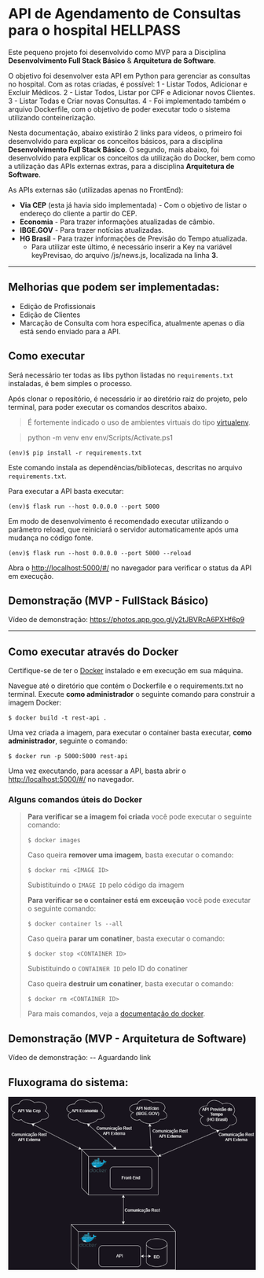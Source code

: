 # API de Agendamento de Consultas para o hospital HELLPASS

Este pequeno projeto foi desenvolvido como MVP para a Disciplina **Desenvolvimento Full Stack Básico** & **Arquitetura de Software**.

O objetivo foi desenvolver esta API em Python para gerenciar as consultas no hospital.
Com as rotas criadas, é possível:
1 - Listar Todos, Adicionar e Excluir Médicos.
2 - Listar Todos, Listar por CPF e Adicionar novos Clientes.
3 - Listar Todas e Criar novas Consultas. 
4 - Foi implementado também o arquivo Dockerfile, com o objetivo de poder executar todo o sistema utilizando conteinerização. 

Nesta documentação, abaixo existirão 2 links para vídeos, o primeiro foi desenvolvido para explicar os conceitos básicos, para a disciplina **Desenvolvimento Full Stack Básico**. O segundo, mais abaixo, foi desenvolvido para explicar os conceitos da utilização do Docker, bem como a utilização das APIs externas extras, para a disciplina **Arquitetura de Software**.

As APIs externas são (utilizadas apenas no FrontEnd):
- **Via CEP** (esta já havia sido implementada) - Com o objetivo de listar o endereço do cliente a partir do CEP.
- **Economia** - Para trazer informações atualizadas de câmbio.
- **IBGE.GOV** - Para trazer notícias atualizadas.
- **HG Brasil** - Para trazer informações de Previsão do Tempo atualizada.
  - Para utilizar este último, é necessário inserir a Key na variável keyPrevisao, do arquivo /js/news.js, localizada na linha **3**.
---

## Melhorias que podem ser implementadas:
- Edição de Profissionais
- Edição de Clientes
- Marcação de Consulta com hora específica, atualmente apenas o dia está sendo enviado para a API.

## Como executar

Será necessário ter todas as libs python listadas no `requirements.txt` instaladas, é bem simples o processo.

Após clonar o repositório, é necessário ir ao diretório raiz do projeto, pelo terminal, para poder executar os comandos descritos abaixo.

> É fortemente indicado o uso de ambientes virtuais do tipo [virtualenv](https://virtualenv.pypa.io/en/latest/installation.html).

> python -m venv env
> env/Scripts/Activate.ps1  

```
(env)$ pip install -r requirements.txt
```

Este comando instala as dependências/bibliotecas, descritas no arquivo `requirements.txt`.

Para executar a API  basta executar:

```
(env)$ flask run --host 0.0.0.0 --port 5000
```

Em modo de desenvolvimento é recomendado executar utilizando o parâmetro reload, que reiniciará o servidor
automaticamente após uma mudança no código fonte. 

```
(env)$ flask run --host 0.0.0.0 --port 5000 --reload
```

Abra o [http://localhost:5000/#/](http://localhost:5000/#/) no navegador para verificar o status da API em execução.

## Demonstração (MVP - FullStack Básico)
Vídeo de demonstração: https://photos.app.goo.gl/y2tJBVRcA6PXHf6p9

---
## Como executar através do Docker

Certifique-se de ter o [Docker](https://docs.docker.com/engine/install/) instalado e em execução em sua máquina.

Navegue até o diretório que contém o Dockerfile e o requirements.txt no terminal.
Execute **como administrador** o seguinte comando para construir a imagem Docker:

```
$ docker build -t rest-api .
```

Uma vez criada a imagem, para executar o container basta executar, **como administrador**, seguinte o comando:

```
$ docker run -p 5000:5000 rest-api
```

Uma vez executando, para acessar a API, basta abrir o [http://localhost:5000/#/](http://localhost:5000/#/) no navegador.



### Alguns comandos úteis do Docker

>**Para verificar se a imagem foi criada** você pode executar o seguinte comando:
>
>```
>$ docker images
>```
>
> Caso queira **remover uma imagem**, basta executar o comando:
>```
>$ docker rmi <IMAGE ID>
>```
>Subistituindo o `IMAGE ID` pelo código da imagem
>
>**Para verificar se o container está em exceução** você pode executar o seguinte comando:
>
>```
>$ docker container ls --all
>```
>
> Caso queira **parar um conatiner**, basta executar o comando:
>```
>$ docker stop <CONTAINER ID>
>```
>Subistituindo o `CONTAINER ID` pelo ID do conatiner
>
>
> Caso queira **destruir um conatiner**, basta executar o comando:
>```
>$ docker rm <CONTAINER ID>
>```
>Para mais comandos, veja a [documentação do docker](https://docs.docker.com/engine/reference/run/).

## Demonstração (MVP - Arquitetura de Software)
Vídeo de demonstração: -- Aguardando link

## Fluxograma do sistema:
![Fluxograma do sistema](/image/fluxogramaHellpass.drawio.png)
